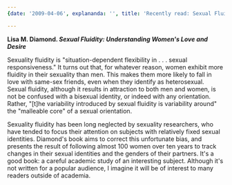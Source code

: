 ```yaml
---
{date: '2009-04-06', explananda: '', title: 'Recently read: Sexual Fluidity', tags: book_reviews}

---
```

<strong>Lisa M. Diamond. <em>Sexual Fluidity: Understanding Women's Love and Desire</em></strong>

Sexuality fluidity is "situation-dependent flexibility in . . . sexual responsiveness."  It turns out that, for whatever reason, women exhibit more fluidity in their sexuality than men.  This makes them more likely to fall in love with same-sex friends, even when they identify as heterosexual.  Sexual fluidity, although it results in attraction to both men and women, is not be confused with a bisexual identity, or indeed with any orientation.  Rather, "[t]he variability introduced by sexual fluidity is variability around" the "malleable core" of a sexual orientation.

Sexuality fluidity has been long neglected by sexuality researchers, who have tended to focus their attention on subjects with relatively fixed sexual identities.  Diamond's book aims to correct this unfortunate bias, and presents the result of following almost 100 women over ten years to track changes in their sexual identities and the genders of their partners.  It's a good book: a careful academic study of an interesting subject.  Although it's not written for a popular audience, I imagine it will be of interest to many readers outside of academia.
